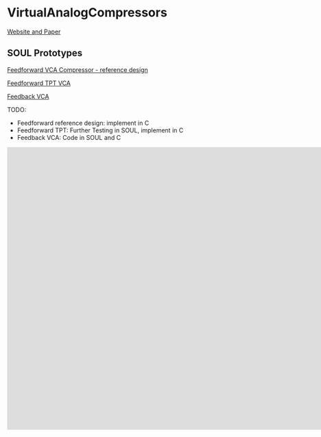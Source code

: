 # VirtualAnalogCompressors

[Website and Paper](spatialaudio.digitalscholar.rochester.edu/audiosoftwaredesign1fall2020/audiosoftwaredesignvirtualsymposium/musical-va-compressors/)

## SOUL Prototypes

[Feedforward VCA Compressor - reference design](https://soul.dev/lab/?id=eb8374b6895f0a245cae518d49ad82a5)

[Feedforward TPT VCA](https://soul.dev/lab/?id=e0728f3e5ca6979ef1b22ce17f7af129)

[Feedback VCA]()

TODO:

- Feedforward reference design: implement in C
- Feedforward TPT: Further Testing in SOUL, implement in C
- Feedback VCA: Code in SOUL and C

<iframe scrolling="no" title="CompressorTransferFunction" src="https://www.geogebra.org/material/iframe/id/w72d4rnh/width/1538/height/659/border/888888/sfsb/true/smb/false/stb/false/stbh/false/ai/false/asb/false/sri/false/rc/false/ld/false/sdz/false/ctl/false" width="1538px" height="659px" style="border:0px;"> </iframe>
